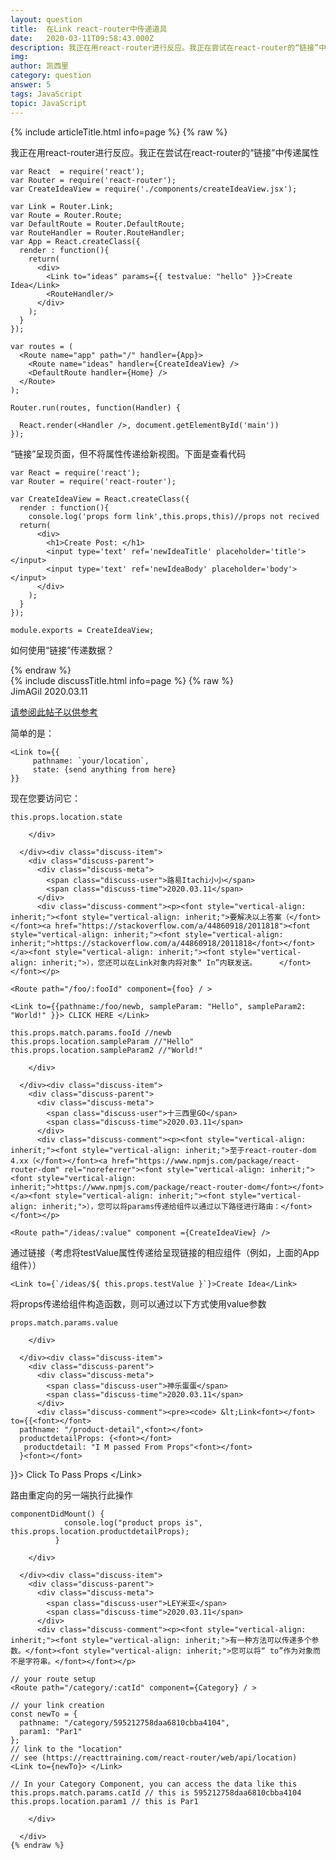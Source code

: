 ```yaml
---
layout: question
title:  在Link react-router中传递道具
date:   2020-03-11T09:58:43.000Z
description: 我正在用react-router进行反应。我正在尝试在react-router的“链接”中传递属性var React  = require('reac...
img: 
author: 凯西里
category: question
answer: 5
tags: JavaScript
topic: JavaScript
---
```

<div class="article-root">
  <div class="article">
    {% include articleTitle.html info=page %}
    {% raw %}
    <div class="article-content"><p><font style="vertical-align: inherit;"><font style="vertical-align: inherit;">我正在用react-router进行反应。</font><font style="vertical-align: inherit;">我正在尝试在react-router的“链接”中传递属性</font></font></p>

<pre><code>var React  = require('react');<font></font>
var Router = require('react-router');<font></font>
var CreateIdeaView = require('./components/createIdeaView.jsx');<font></font>
<font></font>
var Link = Router.Link;<font></font>
var Route = Router.Route;<font></font>
var DefaultRoute = Router.DefaultRoute;<font></font>
var RouteHandler = Router.RouteHandler;<font></font>
var App = React.createClass({<font></font>
  render : function(){<font></font>
    return(<font></font>
      &lt;div&gt;<font></font>
        &lt;Link to="ideas" params={{ testvalue: "hello" }}&gt;Create Idea&lt;/Link&gt;<font></font>
        &lt;RouteHandler/&gt;<font></font>
      &lt;/div&gt;<font></font>
    );<font></font>
  }<font></font>
});<font></font>
<font></font>
var routes = (<font></font>
  &lt;Route name="app" path="/" handler={App}&gt;<font></font>
    &lt;Route name="ideas" handler={CreateIdeaView} /&gt;<font></font>
    &lt;DefaultRoute handler={Home} /&gt;<font></font>
  &lt;/Route&gt;<font></font>
);<font></font>
<font></font>
Router.run(routes, function(Handler) {<font></font>
<font></font>
  React.render(&lt;Handler /&gt;, document.getElementById('main'))<font></font>
});<font></font>
</code></pre>

<p><font style="vertical-align: inherit;"><font style="vertical-align: inherit;">“链接”呈现页面，但不将属性传递给新视图。</font><font style="vertical-align: inherit;">下面是查看代码</font></font></p>

<pre><code>var React = require('react');<font></font>
var Router = require('react-router');<font></font>
<font></font>
var CreateIdeaView = React.createClass({<font></font>
  render : function(){<font></font>
    console.log('props form link',this.props,this)//props not recived<font></font>
  return(<font></font>
      &lt;div&gt;<font></font>
        &lt;h1&gt;Create Post: &lt;/h1&gt;<font></font>
        &lt;input type='text' ref='newIdeaTitle' placeholder='title'&gt;&lt;/input&gt;<font></font>
        &lt;input type='text' ref='newIdeaBody' placeholder='body'&gt;&lt;/input&gt;<font></font>
      &lt;/div&gt;<font></font>
    );<font></font>
  }<font></font>
});<font></font>
<font></font>
module.exports = CreateIdeaView;<font></font>
</code></pre>

<p><font style="vertical-align: inherit;"><font style="vertical-align: inherit;">如何使用“链接”传递数据？</font></font></p></div>
    {% endraw %}
  </div>

  <div class="discuss-wrapper">
    {% include discussTitle.html info=page %}
    {% raw %}
    <div class="discuss-item">
        <div class="discuss-parent">
          <div class="discuss-meta">
            <span class="discuss-user">JimAGil</span>
            <span class="discuss-time">2020.03.11</span>
          </div>
          <div class="discuss-comment"><p><a href="https://tylermcginnis.com/react-router-pass-props-to-link/" rel="noreferrer"><font style="vertical-align: inherit;"><font style="vertical-align: inherit;">请参阅此帖子以供参考</font></font></a></p>

<p><font style="vertical-align: inherit;"><font style="vertical-align: inherit;">简单的是：</font></font></p>

<pre><code>&lt;Link to={{<font></font>
     pathname: `your/location`,<font></font>
     state: {send anything from here}<font></font>
}}<font></font>
</code></pre>

<p><font style="vertical-align: inherit;"><font style="vertical-align: inherit;">现在您要访问它：</font></font></p>

<pre><code>this.props.location.state
</code></pre></div>
        </div>
        
      </div><div class="discuss-item">
        <div class="discuss-parent">
          <div class="discuss-meta">
            <span class="discuss-user">路易Itachi小小</span>
            <span class="discuss-time">2020.03.11</span>
          </div>
          <div class="discuss-comment"><p><font style="vertical-align: inherit;"><font style="vertical-align: inherit;">要解决以上答案（</font></font><a href="https://stackoverflow.com/a/44860918/2011818"><font style="vertical-align: inherit;"><font style="vertical-align: inherit;">https://stackoverflow.com/a/44860918/2011818</font></font></a><font style="vertical-align: inherit;"><font style="vertical-align: inherit;">），您还可以在Link对象内将对象“ In”内联发送。     </font></font></p>

<pre><code>&lt;Route path="/foo/:fooId" component={foo} / &gt;<font></font>
<font></font>
&lt;Link to={{pathname:/foo/newb, sampleParam: "Hello", sampleParam2: "World!" }}&gt; CLICK HERE &lt;/Link&gt;<font></font>
<font></font>
this.props.match.params.fooId //newb<font></font>
this.props.location.sampleParam //"Hello"<font></font>
this.props.location.sampleParam2 //"World!"<font></font>
</code></pre></div>
        </div>
        
      </div><div class="discuss-item">
        <div class="discuss-parent">
          <div class="discuss-meta">
            <span class="discuss-user">十三西里GO</span>
            <span class="discuss-time">2020.03.11</span>
          </div>
          <div class="discuss-comment"><p><font style="vertical-align: inherit;"><font style="vertical-align: inherit;">至于react-router-dom 4.xx（</font></font><a href="https://www.npmjs.com/package/react-router-dom" rel="noreferrer"><font style="vertical-align: inherit;"><font style="vertical-align: inherit;">https://www.npmjs.com/package/react-router-dom</font></font></a><font style="vertical-align: inherit;"><font style="vertical-align: inherit;">），您可以将params传递给组件以通过以下路径进行路由：</font></font></p>

<pre><code>&lt;Route path="/ideas/:value" component ={CreateIdeaView} /&gt;
</code></pre>

<p><font style="vertical-align: inherit;"><font style="vertical-align: inherit;">通过链接（考虑将testValue属性传递给呈现链接的相应组件（例如，上面的App组件））</font></font></p>

<pre><code>&lt;Link to={`/ideas/${ this.props.testValue }`}&gt;Create Idea&lt;/Link&gt;
</code></pre>

<p><font style="vertical-align: inherit;"><font style="vertical-align: inherit;">将props传递给组件构造函数，则可以通过以下方式使用value参数</font></font></p>

<pre><code>props.match.params.value
</code></pre></div>
        </div>
        
      </div><div class="discuss-item">
        <div class="discuss-parent">
          <div class="discuss-meta">
            <span class="discuss-user">神乐蛋蛋</span>
            <span class="discuss-time">2020.03.11</span>
          </div>
          <div class="discuss-comment"><pre><code> &lt;Link<font></font>
    to={{<font></font>
      pathname: "/product-detail",<font></font>
      productdetailProps: {<font></font>
       productdetail: "I M passed From Props"<font></font>
      }<font></font>
   }}&gt;<font></font>
    Click To Pass Props<font></font>
&lt;/Link&gt;<font></font>
</code></pre>

<p><font style="vertical-align: inherit;"><font style="vertical-align: inherit;">路由重定向的另一端执行此操作</font></font></p>

<pre><code>componentDidMount() {<font></font>
            console.log("product props is", this.props.location.productdetailProps);<font></font>
          }<font></font>
</code></pre></div>
        </div>
        
      </div><div class="discuss-item">
        <div class="discuss-parent">
          <div class="discuss-meta">
            <span class="discuss-user">LEY米亚</span>
            <span class="discuss-time">2020.03.11</span>
          </div>
          <div class="discuss-comment"><p><font style="vertical-align: inherit;"><font style="vertical-align: inherit;">有一种方法可以传递多个参数。</font><font style="vertical-align: inherit;">您可以将“ to”作为对象而不是字符串。</font></font></p>

<pre><code>// your route setup<font></font>
&lt;Route path="/category/:catId" component={Category} / &gt;<font></font>
<font></font>
// your link creation<font></font>
const newTo = { <font></font>
  pathname: "/category/595212758daa6810cbba4104", <font></font>
  param1: "Par1" <font></font>
};<font></font>
// link to the "location"<font></font>
// see (https://reacttraining.com/react-router/web/api/location)<font></font>
&lt;Link to={newTo}&gt; &lt;/Link&gt;<font></font>
<font></font>
// In your Category Component, you can access the data like this<font></font>
this.props.match.params.catId // this is 595212758daa6810cbba4104 <font></font>
this.props.location.param1 // this is Par1<font></font>
</code></pre></div>
        </div>
        
      </div>
    {% endraw %}
  </div>
<div>
